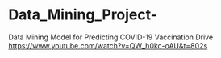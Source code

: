 # Data_Mining_Project-
Data Mining Model for Predicting COVID-19 Vaccination Drive
https://www.youtube.com/watch?v=QW_h0kc-oAU&t=802s
